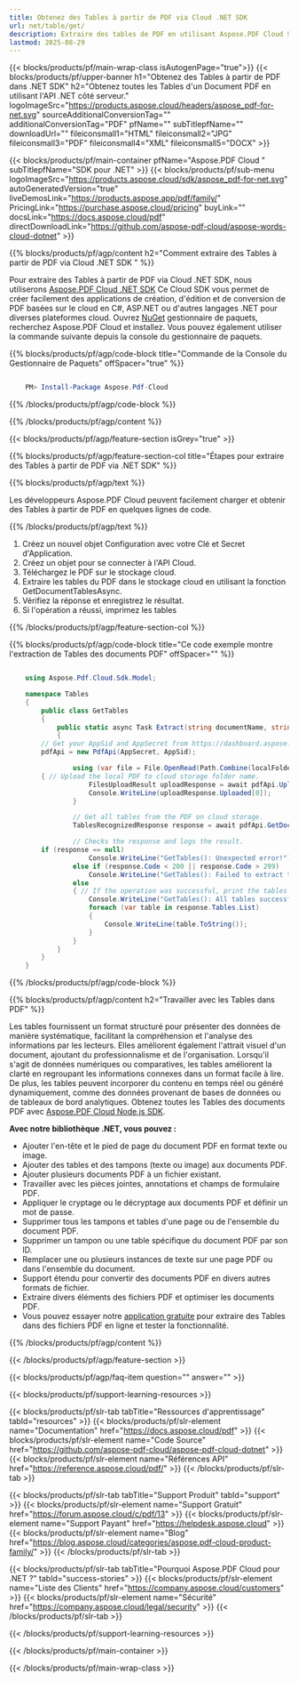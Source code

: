 ```yaml
---
title: Obtenez des Tables à partir de PDF via Cloud .NET SDK
url: net/table/get/
description: Extraire des tables de PDF en utilisant Aspose.PDF Cloud SDK pour .NET. Extraire toutes les tables des documents.
lastmod: 2025-08-29
---
```


{{< blocks/products/pf/main-wrap-class isAutogenPage="true">}}
{{< blocks/products/pf/upper-banner h1="Obtenez des Tables à partir de PDF dans .NET SDK" h2="Obtenez toutes les Tables d'un Document PDF en utilisant l'API .NET côté serveur." logoImageSrc="https://products.aspose.cloud/headers/aspose_pdf-for-net.svg" sourceAdditionalConversionTag="" additionalConversionTag="PDF" pfName="" subTitlepfName="" downloadUrl="" fileiconsmall1="HTML" fileiconsmall2="JPG" fileiconsmall3="PDF" fileiconsmall4="XML" fileiconsmall5="DOCX" >}}

{{< blocks/products/pf/main-container pfName="Aspose.PDF Cloud " subTitlepfName="SDK pour .NET" >}}
{{< blocks/products/pf/sub-menu logoImageSrc="https://products.aspose.cloud/sdk/aspose_pdf-for-net.svg"
autoGeneratedVersion="true"
liveDemosLink="https://products.aspose.app/pdf/family/" PricingLink="https://purchase.aspose.cloud/pricing" buyLink="" docsLink="https://docs.aspose.cloud/pdf"  directDownloadLink="https://github.com/aspose-pdf-cloud/aspose-words-cloud-dotnet" >}}

{{% blocks/products/pf/agp/content h2="Comment extraire des Tables à partir de PDF via Cloud .NET SDK " %}}

Pour extraire des Tables à partir de PDF via Cloud .NET SDK, nous utiliserons
[Aspose.PDF Cloud .NET SDK](https://products.aspose.cloud/pdf/net/)
Ce Cloud SDK vous permet de créer facilement des applications de création, d'édition et de conversion de PDF basées sur le cloud en C#, ASP.NET ou d'autres langages .NET pour diverses plateformes cloud. Ouvrez
[NuGet](https://www.nuget.org/packages/Aspose.Pdf-Cloud)
gestionnaire de paquets, recherchez
Aspose.PDF Cloud
et installez. Vous pouvez également utiliser la commande suivante depuis la console du gestionnaire de paquets.

{{% blocks/products/pf/agp/code-block title="Commande de la Console du Gestionnaire de Paquets" offSpacer="true" %}}

```powershell

    PM> Install-Package Aspose.Pdf-Cloud

```

{{% /blocks/products/pf/agp/code-block %}}

{{% /blocks/products/pf/agp/content %}}

{{< blocks/products/pf/agp/feature-section isGrey="true" >}}

{{% blocks/products/pf/agp/feature-section-col title="Étapes pour extraire des Tables à partir de PDF via .NET SDK" %}}

{{% blocks/products/pf/agp/text %}}

Les développeurs Aspose.PDF Cloud peuvent facilement charger et obtenir des Tables à partir de PDF en quelques lignes de code.

{{% /blocks/products/pf/agp/text %}}

1. Créez un nouvel objet Configuration avec votre Clé et Secret d'Application.
1. Créez un objet pour se connecter à l'API Cloud.
1. Téléchargez le PDF sur le stockage cloud.
1. Extraire les tables du PDF dans le stockage cloud en utilisant la fonction GetDocumentTablesAsync.
1. Vérifiez la réponse et enregistrez le résultat.
1. Si l'opération a réussi, imprimez les tables

{{% /blocks/products/pf/agp/feature-section-col %}}

{{% blocks/products/pf/agp/code-block title="Ce code exemple montre l'extraction de Tables des documents PDF" offSpacer="" %}}

```cs

    using Aspose.Pdf.Cloud.Sdk.Model;

    namespace Tables
    {
        public class GetTables
        {
            public static async Task Extract(string documentName, string remoteFolder)
            {
		// Get your AppSid and AppSecret from https://dashboard.aspose.cloud (free registration required). 
		pdfApi = new PdfApi(AppSecret, AppSid);

                using (var file = File.OpenRead(Path.Combine(localFolder, documentName)))
		{ // Upload the local PDF to cloud storage folder name.
                    FilesUploadResult uploadResponse = await pdfApi.UploadFileAsync(Path.Combine(remoteFolder, documentName), documentName);
                    Console.WriteLine(uploadResponse.Uploaded[0]);
                }

                // Get all tables from the PDF on cloud storage.
                TablesRecognizedResponse response = await pdfApi.GetDocumentTablesAsync(documentName, folder: remoteFolder);

                // Checks the response and logs the result.
		if (response == null)
                    Console.WriteLine("GetTables(): Unexpected error!");
                else if (response.Code < 200 || response.Code > 299)
                    Console.WriteLine("GetTables(): Failed to extract tables from the document.");
                else
                { // If the operation was successful, print the tables or make some other actions
                    Console.WriteLine("GetTables(): All tables successfully extracted from the document '{0}.", documentName);
                    foreach (var table in response.Tables.List)
                    {
                        Console.WriteLine(table.ToString());
                    }
                }
            }
        }
    }

```

{{% /blocks/products/pf/agp/code-block %}}

{{% blocks/products/pf/agp/content h2="Travailler avec les Tables dans PDF" %}}

Les tables fournissent un format structuré pour présenter des données de manière systématique, facilitant la compréhension et l'analyse des informations par les lecteurs. Elles améliorent également l'attrait visuel d'un document, ajoutant du professionnalisme et de l'organisation. Lorsqu'il s'agit de données numériques ou comparatives, les tables améliorent la clarté en regroupant les informations connexes dans un format facile à lire. De plus, les tables peuvent incorporer du contenu en temps réel ou généré dynamiquement, comme des données provenant de bases de données ou de tableaux de bord analytiques.
Obtenez toutes les Tables des documents PDF avec [Aspose.PDF Cloud Node.js SDK](https://products.aspose.cloud/pdf/net/).

**Avec notre bibliothèque .NET, vous pouvez :**

+ Ajouter l'en-tête et le pied de page du document PDF en format texte ou image.
+ Ajouter des tables et des tampons (texte ou image) aux documents PDF.
+ Ajouter plusieurs documents PDF à un fichier existant.
+ Travailler avec les pièces jointes, annotations et champs de formulaire PDF.
+ Appliquer le cryptage ou le décryptage aux documents PDF et définir un mot de passe.
+ Supprimer tous les tampons et tables d'une page ou de l'ensemble du document PDF.
+ Supprimer un tampon ou une table spécifique du document PDF par son ID.
+ Remplacer une ou plusieurs instances de texte sur une page PDF ou dans l'ensemble du document.
+ Support étendu pour convertir des documents PDF en divers autres formats de fichier.
+ Extraire divers éléments des fichiers PDF et optimiser les documents PDF.
+ Vous pouvez essayer notre [application gratuite](https://products.aspose.app/pdf/table-extraction) pour extraire des Tables dans des fichiers PDF en ligne et tester la fonctionnalité.

{{% /blocks/products/pf/agp/content %}}

{{< /blocks/products/pf/agp/feature-section >}}

{{< blocks/products/pf/agp/faq-item question="" answer="" >}}

{{< blocks/products/pf/support-learning-resources >}}

{{< blocks/products/pf/slr-tab tabTitle="Ressources d'apprentissage" tabId="resources" >}}
{{< blocks/products/pf/slr-element name="Documentation" href="https://docs.aspose.cloud/pdf" >}}
{{< blocks/products/pf/slr-element name="Code Source" href="https://github.com/aspose-pdf-cloud/aspose-pdf-cloud-dotnet" >}}
{{< blocks/products/pf/slr-element name="Références API" href="https://reference.aspose.cloud/pdf/" >}}
{{< /blocks/products/pf/slr-tab >}}

{{< blocks/products/pf/slr-tab tabTitle="Support Produit" tabId="support" >}}
{{< blocks/products/pf/slr-element name="Support Gratuit" href="https://forum.aspose.cloud/c/pdf/13" >}}
{{< blocks/products/pf/slr-element name="Support Payant" href="https://helpdesk.aspose.cloud" >}}
{{< blocks/products/pf/slr-element name="Blog" href="https://blog.aspose.cloud/categories/aspose.pdf-cloud-product-family/" >}}
{{< /blocks/products/pf/slr-tab >}}

{{< blocks/products/pf/slr-tab tabTitle="Pourquoi Aspose.PDF Cloud pour .NET ?" tabId="success-stories" >}}
{{< blocks/products/pf/slr-element name="Liste des Clients" href="https://company.aspose.cloud/customers" >}}
{{< blocks/products/pf/slr-element name="Sécurité" href="https://company.aspose.cloud/legal/security" >}}
{{< /blocks/products/pf/slr-tab >}}

{{< /blocks/products/pf/support-learning-resources >}}

{{< /blocks/products/pf/main-container >}}

{{< /blocks/products/pf/main-wrap-class >}}

